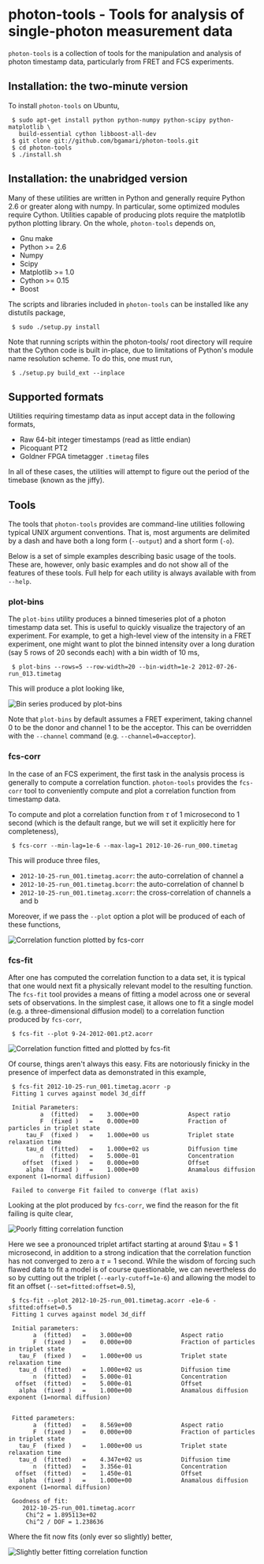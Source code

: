 # photon-tools - Tools for analysis of single-photon measurement data

`photon-tools` is a collection of tools for the manipulation and
analysis of photon timestamp data, particularly from FRET and FCS
experiments.

## Installation: the two-minute version

To install `photon-tools` on Ubuntu,

     $ sudo apt-get install python python-numpy python-scipy python-matplotlib \
       build-essential cython libboost-all-dev
     $ git clone git://github.com/bgamari/photon-tools.git
     $ cd photon-tools
     $ ./install.sh

## Installation: the unabridged version

Many of these utilities are written in Python and generally require Python 2.6
or greater along with numpy. In particular, some optimized modules require
Cython. Utilities capable of producing plots require the matplotlib python
plotting library. On the whole, `photon-tools` depends on,

 * Gnu make
 * Python >= 2.6
 * Numpy
 * Scipy
 * Matplotlib >= 1.0
 * Cython >= 0.15
 * Boost

The scripts and libraries included in `photon-tools` can be installed
like any distutils package,

     $ sudo ./setup.py install

Note that running scripts within the photon-tools/ root directory will require
that the Cython code is built in-place, due to limitations of Python's module
name resolution scheme. To do this, one must run,

     $ ./setup.py build_ext --inplace


## Supported formats

Utilities requiring timestamp data as input accept data in the following formats,

 * Raw 64-bit integer timestamps (read as little endian)
 * Picoquant PT2
 * Goldner FPGA timetagger `.timetag` files
 
In all of these cases, the utilities will attempt to figure out the
period of the timebase (known as the jiffy).

## Tools

The tools that `photon-tools` provides are command-line utilities
following typical UNIX argument conventions. That is, most arguments
are delimited by a dash and have both a long form (`--output`) and a
short form (`-o`).

Below is a set of simple examples describing basic usage of the tools.
These are, however, only basic examples and do not show all of the
features of these tools. Full help for each utility is always
available with from `--help`.
 
### plot-bins

The `plot-bins` utility produces a binned timeseries plot of a photon
timestamp data set. This is useful to quickly visualize the trajectory
of an experiment.  For example, to get a high-level view of the
intensity in a FRET experiment, one might want to plot the binned
intensity over a long duration (say 5 rows of 20 seconds each) with a
bin width of 10 ms,

     $ plot-bins --rows=5 --row-width=20 --bin-width=1e-2 2012-07-26-run_013.timetag
     
This will produce a plot looking like,

![Bin series produced by plot-bins](doc/plot-bins-1.png)

Note that `plot-bins` by default assumes a FRET experiment, taking
channel 0 to be the donor and channel 1 to be the acceptor. This can
be overridden with the `--channel` command
(e.g. `--channel=0=acceptor`).

### fcs-corr

In the case of an FCS experiment, the first task in the analysis
process is generally to compute a correlation function. `photon-tools`
provides the `fcs-corr` tool to conveniently compute and plot a
correlation function from timestamp data.

To compute and plot a correlation function from $\tau$ of 1
microsecond to 1 second (which is the default range, but we will set
it explicitly here for completeness),

     $ fcs-corr --min-lag=1e-6 --max-lag=1 2012-10-26-run_000.timetag
     
This will produce three files,

 * `2012-10-25-run_001.timetag.acorr`: the auto-correlation of channel a
 * `2012-10-25-run_001.timetag.bcorr`: the auto-correlation of channel b
 * `2012-10-25-run_001.timetag.xcorr`: the cross-correlation of channels a and b

Moreover, if we pass the `--plot` option a plot will be produced of
each of these functions,

![Correlation function plotted by fcs-corr](doc/fcs-corr-1.png)

### fcs-fit

After one has computed the correlation function to a data set, it is
typical that one would next fit a physically relevant model to the
resulting function. The `fcs-fit` tool provides a means of fitting 
a model across one or several sets of observations. In the simplest
case, it allows one to fit a single model (e.g. a three-dimensional
diffusion model) to a correlation function produced by `fcs-corr`,

     $ fcs-fit --plot 9-24-2012-001.pt2.acorr
     
![Correlation function fitted and plotted by fcs-fit](doc/fcs-fit-1.png)

Of course, things aren't always this easy. Fits are notoriously
finicky in the presence of imperfect data as demonstrated in this
example,

     $ fcs-fit 2012-10-25-run_001.timetag.acorr -p
     Fitting 1 curves against model 3d_diff

     Initial Parameters:
             a  (fitted)   =    3.000e+00              Aspect ratio
             F  (fixed )   =    0.000e+00              Fraction of particles in triplet state
         tau_F  (fixed )   =    1.000e+00 us           Triplet state relaxation time
         tau_d  (fitted)   =    1.000e+02 us           Diffusion time
             n  (fitted)   =    5.000e-01              Concentration
        offset  (fixed )   =    0.000e+00              Offset
         alpha  (fixed )   =    1.000e+00              Anamalous diffusion exponent (1=normal diffusion)

     Failed to converge Fit failed to converge (flat axis)

Looking at the plot produced by `fcs-corr`, we find the reason for the
fit failing is quite clear,

![Poorly fitting correlation function](doc/fcs-fit-2.png)

Here we see a pronounced triplet artifact starting at around $\tau = $
1 microsecond, in addition to a strong indication that the correlation
function has not converged to zero a $\tau = 1$ second. While the
wisdom of forcing such flawed data to fit a model is of course
questionable, we can nevertheless do so by cutting out the triplet
(`--early-cutoff=1e-6`) and allowing the model to fit an offset
(`--set=fitted:offset=0.5`),

     $ fcs-fit --plot 2012-10-25-run_001.timetag.acorr -e1e-6 -sfitted:offset=0.5
     Fitting 1 curves against model 3d_diff
     
     Initial parameters:
           a  (fitted)   =    3.000e+00              Aspect ratio
           F  (fixed )   =    0.000e+00              Fraction of particles in triplet state
       tau_F  (fixed )   =    1.000e+00 us           Triplet state relaxation time
       tau_d  (fitted)   =    1.000e+02 us           Diffusion time
           n  (fitted)   =    5.000e-01              Concentration
      offset  (fitted)   =    5.000e-01              Offset
       alpha  (fixed )   =    1.000e+00              Anamalous diffusion exponent (1=normal diffusion)
     
     
     Fitted parameters:
           a  (fitted)   =    8.569e+00              Aspect ratio
           F  (fixed )   =    0.000e+00              Fraction of particles in triplet state
       tau_F  (fixed )   =    1.000e+00 us           Triplet state relaxation time
       tau_d  (fitted)   =    4.347e+02 us           Diffusion time
           n  (fitted)   =    3.356e-01              Concentration
      offset  (fitted)   =    1.450e-01              Offset
       alpha  (fixed )   =    1.000e+00              Anamalous diffusion exponent (1=normal diffusion)
     
     Goodness of fit:
        2012-10-25-run_001.timetag.acorr
         Chi^2 = 1.895113e+02
         Chi^2 / DOF = 1.238636

Where the fit now fits (only ever so slightly) better,

![Slightly better fitting correlation function](doc/fcs-fit-3.png)
